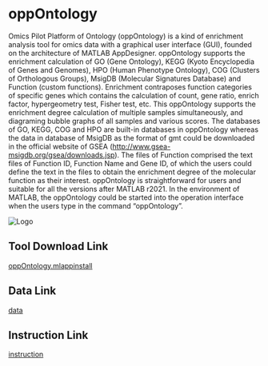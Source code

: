 # oppOntology
Omics Pilot Platform of Ontology (oppOntology) is a kind of enrichment analysis  tool for omics data with a graphical user interface (GUI), founded on the architecture  of MATLAB AppDesigner. oppOntology supports the enrichment calculation of GO (Gene Ontology), KEGG (Kyoto Encyclopedia of Genes and Genomes), HPO (Human  Phenotype Ontology), COG (Clusters of Orthologous Groups), MsigDB (Molecular  Signatures Database) and Function (custom functions). Enrichment contraposes function categories of specific genes which contains the calculation of count, gene ratio,  enrich factor, hypergeometry test, Fisher test, etc. This oppOntology supports the  enrichment degree calculation of multiple samples simultaneously, and diagraming  bubble graphs of all samples and various scores. The databases of GO, KEGG, COG and HPO are built-in databases in oppOntology whereas the data in database of MsigDB as the format of gmt could be downloaded in the official website of GSEA (http://www.gsea-msigdb.org/gsea/downloads.jsp). The files of Function comprised  the text files of Function ID, Function Name and Gene ID, of which the users could  define the text in the files to obtain the enrichment degree of the molecular function as  their interest. oppOntology is straightforward for users and suitable for all the versions  after MATLAB r2021. In the environment of MATLAB, the oppOntology could be  started into the operation interface when the users type in the command “oppOntology”.

![Logo](https://github.com/HangZhouSheep/oppOntology/tree/main/Instruction)

## Tool Download Link
[oppOntology.mlappinstall](https://github.com/HangZhouSheep/oppOntology/blob/main/oppOntology.mlappinstall)

## Data Link
[data](https://github.com/HangZhouSheep/oppOntology/tree/main/Data)

## Instruction Link
[instruction](https://github.com/HangZhouSheep/oppOntology/tree/main/Instruction)
